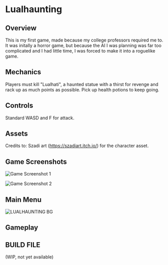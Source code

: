 # Lualhaunting
 ## Overview
This is my first game, made because my college professors required me to. It was initally a horror game, but because the AI I was planning was far too complicated and I had little time, I was forced to make it into a roguelike game.

## Mechanics
Players must kill "Lualhati", a haunted statue with a thirst for revenge and rack up as much points as possible. 
Pick up health potions to keep going.

## Controls
Standard WASD and F for attack.

## Assets
Credits to: Szadi art (https://szadiart.itch.io/) for the character asset.

## Game Screenshots
![Game Screenshot 1](https://github.com/KrappaBaited/Lualhaunting/assets/116071036/ba9a4faf-786e-4a0e-9e58-8687c98d40a7)

![Game Screenshot 2](https://github.com/KrappaBaited/Lualhaunting/assets/116071036/14eb8089-0111-431b-b89c-1e5709d76707)

## Main Menu
![LUALHAUNTING BG](https://github.com/KrappaBaited/Lualhaunting/assets/116071036/8a172bd7-2800-489f-b496-75492c1bf784)

## Gameplay


## BUILD FILE 

(WIP, not yet available)
